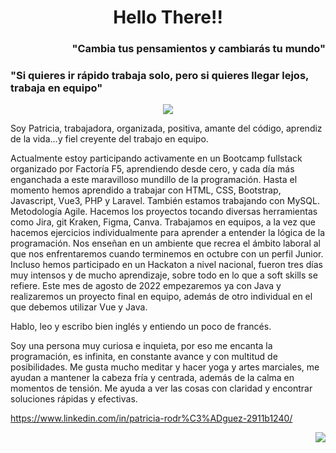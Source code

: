 <h1 align="center">Hello There!!</h1>

<!--
**prlongoria/prlongoria** is a ✨ _special_ ✨ repository because its `README.md` (this file) appears on your GitHub profile.

Here are some ideas to get you started:

- 🔭 I’m currently working on ...
- 🌱 I’m currently learning ...
- 👯 I’m looking to collaborate on ...
- 🤔 I’m looking for help with ...
- 💬 Ask me about ...
- 📫 How to reach me: ...
- 😄 Pronouns: ...
- ⚡ Fun fact: ...
-->


<div><h3 font-weight="bold" align="right">"Cambia tus pensamientos y cambiarás tu mundo"</h3></div>
<div align="left"><h3 font-weight="bold">"Si quieres ir rápido trabaja solo, pero si quieres llegar lejos, trabaja en equipo"</h3></div>
<div align="center"><img src="https://sdk.bitmoji.com/render/panel/3184fac1-45a0-4deb-ab70-35c81b789238-79aea040-bfc4-4fa8-9e93-1b8e146978a1-v1.png?transparent=1&palette=1"></div>

 Soy Patricia, trabajadora, organizada, positiva, amante del código, aprendiz de la vida...y fiel creyente del trabajo en equipo.
 
 Actualmente estoy participando activamente en un Bootcamp fullstack organizado por Factoría F5, aprendiendo desde cero, y cada día más enganchada a este maravilloso mundillo de la programación.
 Hasta el momento hemos aprendido a trabajar con HTML, CSS, Bootstrap, Javascript, Vue3, PHP y Laravel. También estamos trabajando con MySQL.
 Metodología Agile.
 Hacemos los proyectos tocando diversas herramientas como Jira, git Kraken, Figma, Canva.
 Trabajamos en equipos, a la vez que hacemos ejercicios individualmente para aprender a entender la lógica de la programación.
 Nos enseñan en un ambiente que recrea el ámbito laboral al que nos enfrentaremos cuando terminemos en octubre con un perfil Junior. Incluso hemos participado en un Hackaton a nivel nacional, fueron tres días muy intensos y de mucho aprendizaje, sobre todo en lo que a soft skills se refiere.
 Este mes de agosto de 2022 empezaremos ya con Java y realizaremos un proyecto final en equipo, además de otro individual en el que debemos utilizar Vue y Java.
 
 Hablo, leo y escribo bien inglés y entiendo un poco de francés.
 
 Soy una persona muy curiosa e inquieta, por eso me encanta la programación, es infinita, en constante avance y con multitud de posibilidades.
 Me gusta mucho meditar y hacer yoga y artes marciales, me ayudan a mantener la cabeza fría y centrada, además de la calma en momentos de tensión. Me ayuda a ver las cosas con claridad y encontrar soluciones rápidas y efectivas.

 
 https://www.linkedin.com/in/patricia-rodr%C3%ADguez-2911b1240/        <div align="right"><img src="https://user-images.githubusercontent.com/104829537/181853185-32071a8e-8549-4316-bea7-1a0748cbe97b.png"></div>
 

